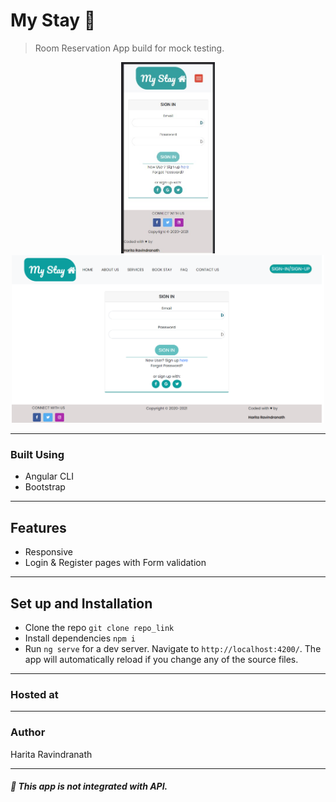 # My Stay :hotel:

> Room Reservation App build for mock testing. 

<p align="middle">
  <img src="https://github.com/harita-gr/MyStay_app/blob/c843e0dfe80e0fab49e52ada6ed9dfc1af962d66/Screenshot%202021-11-19%20195909.jpg" width="150" />
  <img src="https://github.com/harita-gr/MyStay_app/blob/c843e0dfe80e0fab49e52ada6ed9dfc1af962d66/screencapture-localhost-4200-user-login-2021-11-19-19_59_48.png" width="500" /> 
</p>

---
### Built Using
- Angular CLI
- Bootstrap

---
## Features
- Responsive
- Login & Register pages with Form validation

---
## Set up and Installation
- Clone the repo
    `git clone repo_link`
- Install dependencies
    `npm i`
- Run `ng serve` for a dev server. Navigate to `http://localhost:4200/`. The app will automatically reload if you change any of the source files.

---
### Hosted at


---
### Author
Harita Ravindranath

---

#####  :pushpin: This app is not integrated with API.

